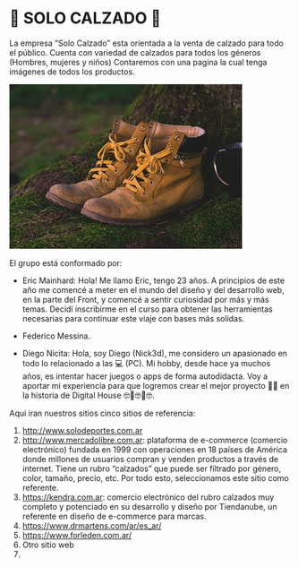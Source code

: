 # 👞 SOLO CALZADO 👞

La empresa “Solo Calzado” esta orientada a la venta de calzado para todo el público. Cuenta con variedad de calzados para todos los géneros (Hombres, mujeres y niños)
Contaremos con una pagina la cual tenga imágenes de todos los productos.

![Imagen de unos zapatos](https://github.com/EricMainhard/grupo_6_SoloCalzado/blob/master/botas-pixabay-640x426.jpg)

El grupo está conformado por:

- Eric Mainhard: Hola! Me llamo Eric, tengo 23 años. A principios de este año me comencé a meter en el mundo del diseño y del desarrollo web, en la parte del Front, y comencé a sentir curiosidad por más y más temas. Decidí inscribirme en el curso para obtener las herramientas necesarias para continuar este viaje con bases más solidas.

- Federico Messina.

- Diego Nicita: Hola, soy Diego (Nick3d), me considero un apasionado en todo lo relacionado a las 💻 (PC). Mi hobby, desde hace ya muchos años, es intentar hacer juegos o apps de forma autodidacta. Voy a aportar mi experiencia para que logremos crear el mejor proyecto 🚀🚀 en la historia de Digital House 🤓🤡🤓🤡🤓.

Aqui iran nuestros sitios cinco sitios de referencia:

1. http://www.solodeportes.com.ar
2. http://www.mercadolibre.com.ar: plataforma de e-commerce (comercio electrónico) fundada en 1999 con operaciones en 18 países de América donde millones de usuarios compran y venden productos a través de internet. Tiene un rubro “calzados” que puede ser filtrado por género, color, tamaño, precio, etc. Por todo esto, seleccionamos este sitio como referente.
3. https://kendra.com.ar: comercio electrónico del rubro calzados muy completo y potenciado en su desarrollo y diseño por Tiendanube, un referente en diseño de e-commerce para marcas.
4. https://www.drmartens.com/ar/es_ar/
5. https://www.forleden.com.ar/
6. Otro sitio web
7. 
